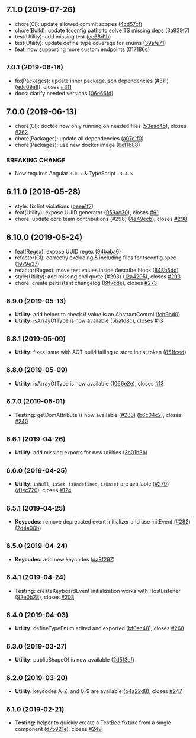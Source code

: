 ## 7.1.0 (2019-07-26)

* chore(CI): update allowed commit scopes ([4cd57cf](https://github.com/GetTerminus/ngx-tools/commit/4cd57cf))
* chore(Build): update tsconfig paths to solve TS missing deps ([3a839f7](https://github.com/GetTerminus/ngx-tools/commit/3a839f7))
* test(Utility): add missing test ([ee68d1b](https://github.com/GetTerminus/ngx-tools/commit/ee68d1b))
* test(Utility): update define type coverage for enums ([39afe71](https://github.com/GetTerminus/ngx-tools/commit/39afe71))
* feat: now supporting more custom endpoints ([017186c](https://github.com/GetTerminus/ngx-tools/commit/017186c))

## <small>7.0.1 (2019-06-18)</small>

* fix(Packages): update inner package.json dependencies (#311) ([edc09a9](https://github.com/GetTerminus/ngx-tools/commit/edc09a9)), closes [#311](https://github.com/GetTerminus/ngx-tools/issues/311)
* docs: clarify needed versions ([06e66fd](https://github.com/GetTerminus/ngx-tools/commit/06e66fd))

## 7.0.0 (2019-06-13)

* chore(CI): doctoc now only running on needed files ([53eac45](https://github.com/GetTerminus/ngx-tools/commit/53eac45)), closes [#262](https://github.com/GetTerminus/ngx-tools/issues/262)
* chore(Packages): update all dependencies ([a07c1f0](https://github.com/GetTerminus/ngx-tools/commit/a07c1f0))
* chore(Packages): use new docker image ([6ef1688](https://github.com/GetTerminus/ngx-tools/commit/6ef1688))


### BREAKING CHANGE

* Now requires Angular `8.x.x` & TypeScript `~3.4.5`

## 6.11.0 (2019-05-28)

* style: fix lint violations ([beee1f7](https://github.com/GetTerminus/ngx-tools/commit/beee1f7))
* feat(Utility): expose UUID generator ([059ac30](https://github.com/GetTerminus/ngx-tools/commit/059ac30)), closes [#91](https://github.com/GetTerminus/ngx-tools/issues/91)
* chore: update core team contributions (#298) ([4e49ecb](https://github.com/GetTerminus/ngx-tools/commit/4e49ecb)), closes [#298](https://github.com/GetTerminus/ngx-tools/issues/298)

## 6.10.0 (2019-05-24)

* feat(Regex): expose UUID regex ([94baba6](https://github.com/GetTerminus/ngx-tools/commit/94baba6))
* refactor(CI): correctly excluding & including files for tsconfig.spec ([1979e37](https://github.com/GetTerminus/ngx-tools/commit/1979e37))
* refactor(Regex): move test values inside describe block ([848b5dd](https://github.com/GetTerminus/ngx-tools/commit/848b5dd))
* style(Utility): add missing end quote (#293) ([12a4205](https://github.com/GetTerminus/ngx-tools/commit/12a4205)), closes [#293](https://github.com/GetTerminus/ngx-tools/issues/293)
* chore: create persistant changelog ([6ff7cde](https://github.com/GetTerminus/ngx-tools/commit/6ff7cde)), closes [#273](https://github.com/GetTerminus/ngx-tools/issues/273)

## <small>6.9.0 (2019-05-13)</small>

* **Utility:** add helper to check if value is an AbstractControl ([fcb9bd0](https://github.com/GetTerminus/ngx-tools/commit/fcb9bd0))
* **Utility:** isArrayOfType is now available ([5bafd8c](https://github.com/GetTerminus/ngx-tools/commit/5bafd8c)), closes [#13](https://github.com/GetTerminus/ngx-tools/issues/13)


## <small>6.8.1 (2019-05-09)</small>

* **Utility:** fixes issue with AOT build failing to store initial token ([851fced](https://github.com/GetTerminus/ngx-tools/commit/851fced))

## <small>6.8.0 (2019-05-09)</small>

* **Utility:** isArrayOfType is now available ([1066e2e](https://github.com/GetTerminus/ngx-tools/commit/1066e2e)), closes [#13](https://github.com/GetTerminus/ngx-tools/issues/13)

## <small>6.7.0 (2019-05-01)</small>

* **Testing:** getDomAttribute is now available ([#283](https://github.com/GetTerminus/ngx-tools/issues/283)) ([b6c04c2](https://github.com/GetTerminus/ngx-tools/commit/b6c04c2)), closes [#240](https://github.com/GetTerminus/ngx-tools/issues/240)

## <small>6.6.1 (2019-04-26)</small>

* **Utility:** add missing exports for new utilities ([3c01b3b](https://github.com/GetTerminus/ngx-tools/commit/3c01b3b))

## <small>6.6.0 (2019-04-25)</small>

* **Utility:** `isNull`, `isSet`, `isUndefined`, `isUnset` are available ([#279](https://github.com/GetTerminus/ngx-tools/issues/279)) ([d1ec720](https://github.com/GetTerminus/ngx-tools/commit/d1ec720)), closes [#124](https://github.com/GetTerminus/ngx-tools/issues/124)

## <small>6.5.1 (2019-04-25)</small>

* **Keycodes:** remove deprecated event initializer and use initEvent ([#282](https://github.com/GetTerminus/ngx-tools/issues/282)) ([2d4a00b](https://github.com/GetTerminus/ngx-tools/commit/2d4a00b))

## <small>6.5.0 (2019-04-24)</small>

* **Keycodes:** add new keycodes ([da8f297](https://github.com/GetTerminus/ngx-tools/commit/da8f297))

## <small>6.4.1 (2019-04-24)</small>

* **Testing:** createKeyboardEvent initialization works with HostListener ([92e0b28](https://github.com/GetTerminus/ngx-tools/commit/92e0b28)), closes [#208](https://github.com/GetTerminus/ngx-tools/issues/208)

## <small>6.4.0 (2019-04-03)</small>

* **Utility:** defineTypeEnum edited and exported ([bf0ac48](https://github.com/GetTerminus/ngx-tools/commit/bf0ac48)), closes [#268](https://github.com/GetTerminus/ngx-tools/issues/268)

## <small>6.3.0 (2019-03-27)</small>

* **Utility:** publicShapeOf is now available ([2d5f3ef](https://github.com/GetTerminus/ngx-tools/commit/2d5f3ef))

## <small>6.2.0 (2019-03-20)</small>

* **Utility:** keycodes A-Z, and 0-9 are available ([b4a22d8](https://github.com/GetTerminus/ngx-tools/commit/b4a22d8)), closes [#247](https://github.com/GetTerminus/ngx-tools/issues/247)

## <small>6.1.0 (2019-02-21)</small>

* **Testing:** helper to quickly create a TestBed fixture from a single component ([d75921e](https://github.com/GetTerminus/ngx-tools/commit/d75921e)), closes [#249](https://github.com/GetTerminus/ngx-tools/issues/249)
